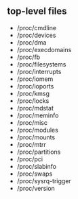 ## top-level files

- /proc/cmdline
- /proc/devices
- /proc/dma
- /proc/execdomains
- /proc/fb
- /proc/filesystems
- /proc/interrupts
- /proc/iomem
- /proc/ioports
- /proc/kmsg
- /proc/locks
- /proc/mdstat
- /proc/meminfo
- /proc/misc
- /proc/modules
- /proc/mounts
- /proc/mtrr
- /proc/partitions
- /proc/pci
- /proc/slabinfo
- /proc/swaps
- /proc/sysrq-trigger
- /proc/version
